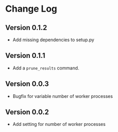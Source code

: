 # Change Log

## Version 0.1.2

* Add missing dependencies to setup.py

## Version 0.1.1

* Add a ``prune_results`` command.

## Version 0.0.3

* Bugfix for variable number of worker processes

## Version 0.0.2

* Add setting for number of worker processes
